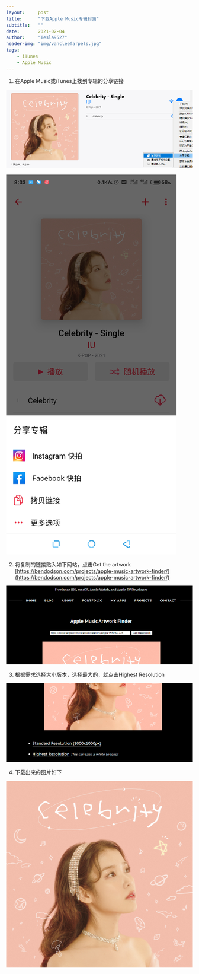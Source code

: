 ```yaml
---
layout:     post
title:      "下载Apple Music专辑封面"
subtitle:   ""
date:       2021-02-04
author:     "Tesla9527"
header-img: "img/vancleefarpels.jpg"
tags:
    - iTunes
    - Apple Music
---
```



1. 在Apple Music或iTunes上找到专辑的分享链接

![img](/img/in-post/get-apple--music-album-cover/1.png)

![img](/img/in-post/get-apple--music-album-cover/2.jpg)

2. 将复制的链接贴入如下网站，点击Get the artwork
[https://bendodson.com/projects/apple-music-artwork-finder/](https://bendodson.com/projects/apple-music-artwork-finder/)

![img](/img/in-post/get-apple--music-album-cover/3.png)

3. 根据需求选择大小版本，选择最大的，就点击Highest Resolution

![img](/img/in-post/get-apple--music-album-cover/4.png)

4. 下载出来的图片如下

![img](/img/in-post/get-apple--music-album-cover/3000x3000bb.jpeg)